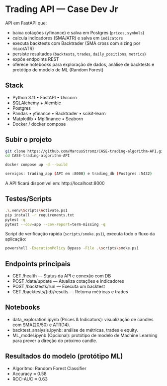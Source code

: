 # Trading API — Case Dev Jr

API em FastAPI que:
- baixa cotações (yfinance) e salva em Postgres (`prices`, `symbols`)
- calcula indicadores (SMA/ATR) e salva em `indicators`
- executa backtests com Backtrader (SMA cross com sizing por risco/ATR)
- persiste resultados (`backtests`, `trades`, `daily_positions`, `metrics`)
- expõe endpoints REST
- oferece notebooks para exploração de dados, análise de backtests e protótipo de modelo de ML (Random Forest)

## Stack
- Python 3.11 • FastAPI • Uvicorn  
- SQLAlchemy + Alembic  
- Postgres  
- Pandas • yfinance • Backtrader • scikit-learn  
- Matplotlib • Mplfinance • Seaborn  
- Docker / docker compose  

## Subir o projeto

```bash
git clone https://github.com/MarcusStromz/CASE-trading-algorithm-API.git
cd CASE-trading-algorithm-API

docker compose up -d --build

serviços: trading_app (API em :8000) e trading_db (Postgres :5432)
```
A API ficará disponível em:
 http://localhost:8000
 
## Testes/Scripts
```bash
.\.venv\Scripts\Activate.ps1
pip install -r requirements.txt
pytest -q
pytest --cov=app --cov-report=term-missing -q
```
Script de verificação rápida (`scripts/smoke.ps1`), executa todo o fluxo da aplicação:
```bash
powershell -ExecutionPolicy Bypass -File .\scripts\smoke.ps1
```

## Endpoints principais

- GET /health — Status da API e conexão com DB
- POST /data/update — Atualiza cotações e indicadores
- POST /backtests/run — Executa um backtest
- GET /backtests/{id}/results — Retorna métricas e trades

## Notebooks

- data_exploration.ipynb (Prices & Indicators): visualização de candles com SMA(20/50) e ATR(14).
- backtest_analysis.ipynb: análise de métricas, trades e equity.
- ML_model.ipynb (Opcional): protótipo de modelo de Machine Learning para prever a direção do próximo candle.

## Resultados do modelo (protótipo ML)

- Algoritmo: Random Forest Classifier
- Accuracy ≈ 0.58
- ROC-AUC ≈ 0.63
